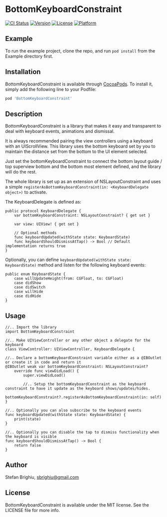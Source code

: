 # BottomKeyboardConstraint

[![CI Status](https://img.shields.io/travis/sbrighiu/BottomKeyboardConstraint.svg?style=flat)](https://travis-ci.org/sbrighiu/BottomKeyboardConstraint)
[![Version](https://img.shields.io/cocoapods/v/BottomKeyboardConstraint.svg?style=flat)](https://cocoapods.org/pods/BottomKeyboardConstraint)
[![License](https://img.shields.io/cocoapods/l/BottomKeyboardConstraint.svg?style=flat)](https://cocoapods.org/pods/BottomKeyboardConstraint)
[![Platform](https://img.shields.io/cocoapods/p/BottomKeyboardConstraint.svg?style=flat)](https://cocoapods.org/pods/BottomKeyboardConstraint)

## Example

To run the example project, clone the repo, and run `pod install` from the Example directory first.

## Installation

BottomKeyboardConstraint is available through [CocoaPods](https://cocoapods.org). To install
it, simply add the following line to your Podfile:

```ruby
pod 'BottomKeyboardConstraint'
```

## Description
BottomKeyboardConstraint is a library that makes it easy and transparent to deal with keyboard events, animations and dismissal.

It is always recommended pairing the view controllers using a keyboard with an UIScrollView. This library uses the bottom keyboard set by you to maintain the distance set from the bottom to the UI element selected.

Just set the bottomKeyboardConstraint to connect the bottom layout guide / top superview bottom and the bottom most element defined, and the library will do the rest.

The whole library is set up as an extension of NSLayoutConstraint and uses a simple `registerAsBottomKeyboardConstraint(in: <KeyboardDelegate object>)` to activate.

The KeyboardDelegate is defined as:
```
public protocol KeyboardDelegate {
    var bottomKeyboardConstraint: NSLayoutConstraint? { get set }

    var view: UIView! { get set }

    // Optional methods 
    func keyboardUpdated(withState state: KeyboardState)
    func keyboardShouldDismissAtTap() -> Bool // Default implementation returns true
}
```

Optionally, you can define `keyboardUpdated(withState state: KeyboardState)` method and listen for the following keyboard events:
```
public enum KeyboardState {
    case willUpdateHeight(from: CGFloat, to: CGFloat)
    case didShow
    case didSwitch
    case willHide
    case didHide
}
```

## Usage

```
//.. Import the library
import BottomKeyboardConstraint

//.. Make UIViewController or any other object a delegate for the keyboard
class ViewController: UIViewController, KeyboardDelegate {

//.. Declare a bottomKeyboardConstraint variable either as a @IBOutlet or create it in code and return it
@IBOutlet weak var bottomKeyboardConstraint: NSLayoutConstraint?
    override func viewDidLoad() {
        super.viewDidLoad()
        
        //.. Setup the bottomKeyboardConstraint as the keyboard constraint to have it update as the keyboard shows/updates/hides.
        bottomKeyboardConstraint?.registerAsBottomKeyboardConstraint(in: self)
}

//.. Optionally you can also subscribe to the keyboard events
func keyboardUpdated(withState state: KeyboardState) {
    print(state)
}

//.. Optionally you can disable the tap to dismiss functionality when the keyboard is visible
func keyboardShouldDismissAtTap() -> Bool {
    return false
}
```

## Author

Stefan Brighiu, sbrighiu@gmail.com

## License

BottomKeyboardConstraint is available under the MIT license. See the LICENSE file for more info.
